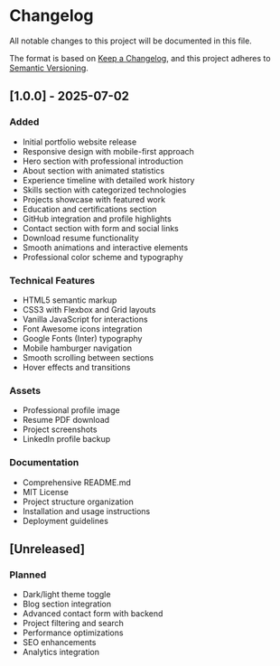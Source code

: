 # Changelog

All notable changes to this project will be documented in this file.

The format is based on [Keep a Changelog](https://keepachangelog.com/en/1.0.0/),
and this project adheres to [Semantic Versioning](https://semver.org/spec/v2.0.0.html).

## [1.0.0] - 2025-07-02

### Added
- Initial portfolio website release
- Responsive design with mobile-first approach
- Hero section with professional introduction
- About section with animated statistics
- Experience timeline with detailed work history
- Skills section with categorized technologies
- Projects showcase with featured work
- Education and certifications section
- GitHub integration and profile highlights
- Contact section with form and social links
- Download resume functionality
- Smooth animations and interactive elements
- Professional color scheme and typography

### Technical Features
- HTML5 semantic markup
- CSS3 with Flexbox and Grid layouts
- Vanilla JavaScript for interactions
- Font Awesome icons integration
- Google Fonts (Inter) typography
- Mobile hamburger navigation
- Smooth scrolling between sections
- Hover effects and transitions

### Assets
- Professional profile image
- Resume PDF download
- Project screenshots
- LinkedIn profile backup

### Documentation
- Comprehensive README.md
- MIT License
- Project structure organization
- Installation and usage instructions
- Deployment guidelines

## [Unreleased]

### Planned
- Dark/light theme toggle
- Blog section integration
- Advanced contact form with backend
- Project filtering and search
- Performance optimizations
- SEO enhancements
- Analytics integration
